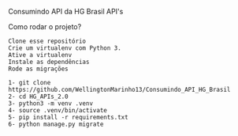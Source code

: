 Consumindo API da HG Brasil API's

Como rodar o projeto?

    Clone esse repositório
    Crie um virtualenv com Python 3.
    Ative a virtualenv
    Instale as dependências
    Rode as migrações

    1- git clone https://github.com/WellingtonMarinho13/Consumindo_API_HG_Brasil
    2- cd HG_APIs_2.0
    3- python3 -m venv .venv 
    4- source .venv/bin/activate 
    5- pip install -r requirements.txt 
    6- python manage.py migrate
    